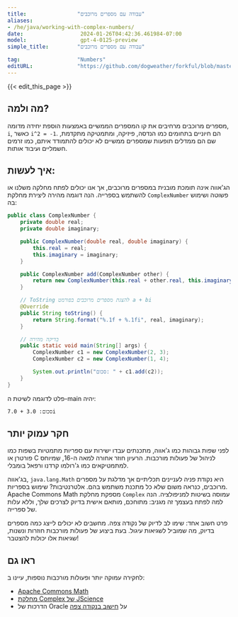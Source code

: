 ```yaml
---
title:                "עבודה עם מספרים מרוכבים"
aliases:
- /he/java/working-with-complex-numbers/
date:                  2024-01-26T04:42:36.461984-07:00
model:                 gpt-4-0125-preview
simple_title:         "עבודה עם מספרים מרוכבים"

tag:                  "Numbers"
editURL:              "https://github.com/dogweather/forkful/blob/master/content/he/java/working-with-complex-numbers.md"
---
```


{{< edit_this_page >}}

## מה ולמה?

מספרים מרוכבים מרחיבים את קו המספרים הממשיים באמצעות הוספת יחידה מדומה, `i`, כאשר `i^2 = -1`. הם חיוניים בתחומים כמו הנדסה, פיזיקה, ומתמטיקה מתקדמת, שם הם ממדלים תופעות שמספרים ממשיים לא יכולים להתמודד איתם, כמו זרמים חשמליים ועיבוד אותות.

## איך לעשות:

הג'אווה אינה תומכת מובנית במספרים מרוכבים, אך אנו יכולים לפתח מחלקה משלנו או להשתמש בספרייה. הנה דוגמה מהירה ליצירת מחלקת `ComplexNumber` פשוטה ושימוש בה:

```java
public class ComplexNumber {
    private double real;
    private double imaginary;

    public ComplexNumber(double real, double imaginary) {
        this.real = real;
        this.imaginary = imaginary;
    }

    public ComplexNumber add(ComplexNumber other) {
        return new ComplexNumber(this.real + other.real, this.imaginary + other.imaginary);
    }

    // ToString להצגת מספרים מרוכבים בפורמט a + bi
    @Override
    public String toString() {
        return String.format("%.1f + %.1fi", real, imaginary);
    }

    // בדיקה מהירה
    public static void main(String[] args) {
        ComplexNumber c1 = new ComplexNumber(2, 3);
        ComplexNumber c2 = new ComplexNumber(1, 4);

        System.out.println("סכום: " + c1.add(c2));
    }
}
```

פלט לדוגמה לשיטת ה-main יהיה:

```
סכום: 3.0 + 7.0i
```

## חקר עמוק יותר

לפני שפות גבוהות כמו ג'אווה, מתכנתים עבדו ישירות עם ספריות מתמטיות בשפות כמו פורטרן או C לניהול של פעולות מורכבות. הרעיון חוזר אחורה למאה ה-16, שמיוחס למתמטיקאים כמו ג'רולמו קרדנו ורפאל בומבלי.

בג'אווה, `java.lang.Math` היא נקודת פניה לעניינים תכליתיים אך מדלגת על מספרים מרוכבים, כנראה משום שלא כל מתכנת משתמש בהם. אלטרנטיבות? שימוש בספריות. Apache Commons Math מספקת מחלקת `Complex` עמוסה בשיטות למניפולציה. הנה למה לפתח בעצמך זה מגניב: מתוחכם, מותאם אישית בדיוק לצרכים שלך, וללא עלות של ספרייה.

פרט חשוב אחד: שימו לב לדיוק של נקודה צפה. מחשבים לא יכולים לייצג כמה מספרים בדיוק, מה שמוביל לשגיאות עיגול. בעת ביצוע של פעולות מורכבות חוזרות ונשנות, שגיאות אלו יכולות להצטבר!

## ראו גם

לחקירה עמוקה יותר ופעולות מורכבות נוספות, עיינו ב:

- [Apache Commons Math](https://commons.apache.org/proper/commons-math/)
- [מחלקת Complex של JScience](http://jscience.org/)
- הדרכות של Oracle על [חישוב בנקודה צפה](https://docs.oracle.com/cd/E19957-01/806-3568/ncg_goldberg.html)
